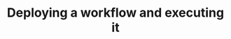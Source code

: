 ﻿---
title: "Deploying a workflow and executing it"
toc: true
tag: developers
category: "Workflow" 
menus: 
    workflow:
        icon: fa fa-link
        title: "Nodes and Links" 
        identifier: nodeandlinks 

---